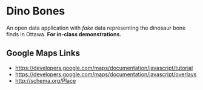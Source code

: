 # Dino Bones

An open data application with *fake* data representing the dinosaur bone finds in Ottawa. **For in-class demonstrations.**

## Google Maps Links

- <https://developers.google.com/maps/documentation/javascript/tutorial>
- <https://developers.google.com/maps/documentation/javascript/overlays>
- <http://schema.org/Place>
